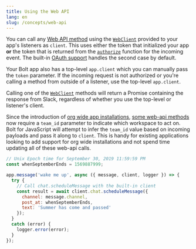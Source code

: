 ```yaml
---
title: Using the Web API
lang: en
slug: /concepts/web-api
---
```


You can call any [Web API method](https://docs.slack.dev/reference/methods) using the [`WebClient`](https://tools.slack.dev/node-slack-sdk/web-api) provided to your app's listeners as `client`. This uses either the token that initialized your app **or** the token that is returned from the [`authorize`](/concepts/authorization) function for the incoming event. The built-in [OAuth support](/concepts/authenticating-oauth) handles the second case by default.

Your Bolt app also has a top-level `app.client` which you can manually pass the `token` parameter. If the incoming request is not authorized or you're calling a method from outside of a listener, use the top-level `app.client`.

Calling one of the [`WebClient`](https://tools.slack.dev/node-slack-sdk/web-api) methods will return a Promise containing the response from Slack, regardless of whether you use the top-level or listener's client.

Since the introduction of [org wide app installations](https://docs.slack.dev/enterprise-grid/), [some web-api methods](https://docs.slack.dev/enterprise-grid/developing-for-enterprise-grid#using-apis) now require a `team_id` parameter to indicate which workspace to act on. Bolt for JavaScript will attempt to infer the `team_id` value based on incoming payloads and pass it along to `client`. This is handy for existing applications looking to add support for org wide installations and not spend time updating all of these web-api calls.

```javascript
// Unix Epoch time for September 30, 2019 11:59:59 PM
const whenSeptemberEnds = 1569887999;

app.message('wake me up', async ({ message, client, logger }) => {
  try {
    // Call chat.scheduleMessage with the built-in client
    const result = await client.chat.scheduleMessage({
      channel: message.channel,
      post_at: whenSeptemberEnds,
      text: 'Summer has come and passed'
    });
  }
  catch (error) {
    logger.error(error);
  }
});
```